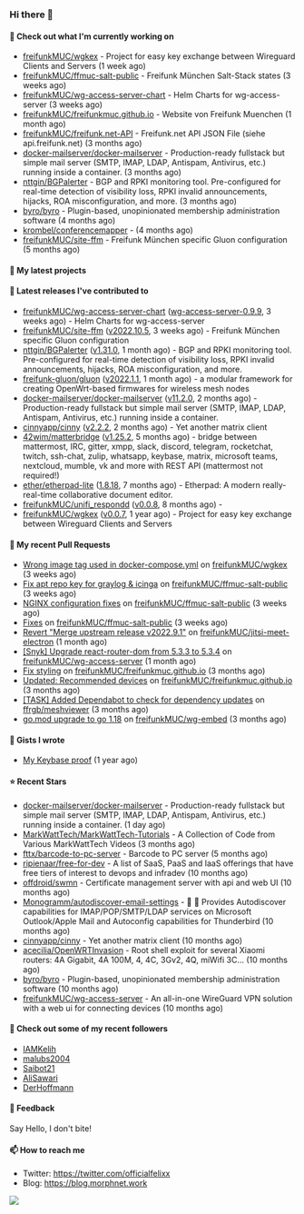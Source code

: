 ### Hi there 👋

#### 👷 Check out what I'm currently working on

- [freifunkMUC/wgkex](https://github.com/freifunkMUC/wgkex) - Project for easy key exchange between Wireguard Clients and Servers (1 week ago)
- [freifunkMUC/ffmuc-salt-public](https://github.com/freifunkMUC/ffmuc-salt-public) - Freifunk München Salt-Stack states (3 weeks ago)
- [freifunkMUC/wg-access-server-chart](https://github.com/freifunkMUC/wg-access-server-chart) - Helm Charts for wg-access-server (3 weeks ago)
- [freifunkMUC/freifunkmuc.github.io](https://github.com/freifunkMUC/freifunkmuc.github.io) - Website von Freifunk Muenchen (1 month ago)
- [freifunkMUC/freifunk.net-API](https://github.com/freifunkMUC/freifunk.net-API) - Freifunk.net API JSON File (siehe api.freifunk.net) (3 months ago)
- [docker-mailserver/docker-mailserver](https://github.com/docker-mailserver/docker-mailserver) - Production-ready fullstack but simple mail server (SMTP, IMAP, LDAP, Antispam, Antivirus, etc.) running inside a container. (3 months ago)
- [nttgin/BGPalerter](https://github.com/nttgin/BGPalerter) - BGP and RPKI monitoring tool. Pre-configured for real-time detection of visibility loss, RPKI invalid announcements, hijacks, ROA misconfiguration, and more. (3 months ago)
- [byro/byro](https://github.com/byro/byro) - Plugin-based, unopinionated membership administration software (4 months ago)
- [krombel/conferencemapper](https://github.com/krombel/conferencemapper) -  (4 months ago)
- [freifunkMUC/site-ffm](https://github.com/freifunkMUC/site-ffm) - Freifunk München specific Gluon configuration (5 months ago)

#### 🌱 My latest projects


#### 🔭 Latest releases I've contributed to

- [freifunkMUC/wg-access-server-chart](https://github.com/freifunkMUC/wg-access-server-chart) ([wg-access-server-0.9.9](https://github.com/freifunkMUC/wg-access-server-chart/releases/tag/wg-access-server-0.9.9), 3 weeks ago) - Helm Charts for wg-access-server
- [freifunkMUC/site-ffm](https://github.com/freifunkMUC/site-ffm) ([v2022.10.5](https://github.com/freifunkMUC/site-ffm/releases/tag/v2022.10.5), 3 weeks ago) - Freifunk München specific Gluon configuration
- [nttgin/BGPalerter](https://github.com/nttgin/BGPalerter) ([v1.31.0](https://github.com/nttgin/BGPalerter/releases/tag/v1.31.0), 1 month ago) - BGP and RPKI monitoring tool. Pre-configured for real-time detection of visibility loss, RPKI invalid announcements, hijacks, ROA misconfiguration, and more.
- [freifunk-gluon/gluon](https://github.com/freifunk-gluon/gluon) ([v2022.1.1](https://github.com/freifunk-gluon/gluon/releases/tag/v2022.1.1), 1 month ago) - a modular framework for creating OpenWrt-based firmwares for wireless mesh nodes
- [docker-mailserver/docker-mailserver](https://github.com/docker-mailserver/docker-mailserver) ([v11.2.0](https://github.com/docker-mailserver/docker-mailserver/releases/tag/v11.2.0), 2 months ago) - Production-ready fullstack but simple mail server (SMTP, IMAP, LDAP, Antispam, Antivirus, etc.) running inside a container.
- [cinnyapp/cinny](https://github.com/cinnyapp/cinny) ([v2.2.2](https://github.com/cinnyapp/cinny/releases/tag/v2.2.2), 2 months ago) - Yet another matrix client
- [42wim/matterbridge](https://github.com/42wim/matterbridge) ([v1.25.2](https://github.com/42wim/matterbridge/releases/tag/v1.25.2), 5 months ago) - bridge between mattermost, IRC, gitter, xmpp, slack, discord, telegram, rocketchat, twitch, ssh-chat, zulip, whatsapp, keybase, matrix, microsoft teams, nextcloud, mumble, vk and more with REST API (mattermost not required!)
- [ether/etherpad-lite](https://github.com/ether/etherpad-lite) ([1.8.18](https://github.com/ether/etherpad-lite/releases/tag/1.8.18), 7 months ago) - Etherpad: A modern really-real-time collaborative document editor.
- [freifunkMUC/unifi_respondd](https://github.com/freifunkMUC/unifi_respondd) ([v0.0.8](https://github.com/freifunkMUC/unifi_respondd/releases/tag/v0.0.8), 8 months ago) - 
- [freifunkMUC/wgkex](https://github.com/freifunkMUC/wgkex) ([v0.0.7](https://github.com/freifunkMUC/wgkex/releases/tag/v0.0.7), 1 year ago) - Project for easy key exchange between Wireguard Clients and Servers

#### 🔨 My recent Pull Requests

- [Wrong image tag used in docker-compose.yml](https://github.com/freifunkMUC/wgkex/pull/95) on [freifunkMUC/wgkex](https://github.com/freifunkMUC/wgkex) (3 weeks ago)
- [Fix apt repo key for graylog &amp; icinga](https://github.com/freifunkMUC/ffmuc-salt-public/pull/117) on [freifunkMUC/ffmuc-salt-public](https://github.com/freifunkMUC/ffmuc-salt-public) (3 weeks ago)
- [NGINX configuration fixes](https://github.com/freifunkMUC/ffmuc-salt-public/pull/116) on [freifunkMUC/ffmuc-salt-public](https://github.com/freifunkMUC/ffmuc-salt-public) (3 weeks ago)
- [Fixes](https://github.com/freifunkMUC/ffmuc-salt-public/pull/115) on [freifunkMUC/ffmuc-salt-public](https://github.com/freifunkMUC/ffmuc-salt-public) (3 weeks ago)
- [Revert &#34;Merge upstream release v2022.9.1&#34;](https://github.com/freifunkMUC/jitsi-meet-electron/pull/58) on [freifunkMUC/jitsi-meet-electron](https://github.com/freifunkMUC/jitsi-meet-electron) (1 month ago)
- [[Snyk] Upgrade react-router-dom from 5.3.3 to 5.3.4](https://github.com/freifunkMUC/wg-access-server/pull/261) on [freifunkMUC/wg-access-server](https://github.com/freifunkMUC/wg-access-server) (1 month ago)
- [Fix styling](https://github.com/freifunkMUC/freifunkmuc.github.io/pull/341) on [freifunkMUC/freifunkmuc.github.io](https://github.com/freifunkMUC/freifunkmuc.github.io) (3 months ago)
- [Updated: Recommended devices](https://github.com/freifunkMUC/freifunkmuc.github.io/pull/340) on [freifunkMUC/freifunkmuc.github.io](https://github.com/freifunkMUC/freifunkmuc.github.io) (3 months ago)
- [[TASK] Added Dependabot to check for dependency updates](https://github.com/ffrgb/meshviewer/pull/325) on [ffrgb/meshviewer](https://github.com/ffrgb/meshviewer) (3 months ago)
- [go.mod upgrade to go 1.18](https://github.com/freifunkMUC/wg-embed/pull/14) on [freifunkMUC/wg-embed](https://github.com/freifunkMUC/wg-embed) (3 months ago)

#### 📓 Gists I wrote

- [My Keybase proof](https://gist.github.com/69863960a08efeb03ad576ccaf93d880) (1 year ago)

#### ⭐ Recent Stars

- [docker-mailserver/docker-mailserver](https://github.com/docker-mailserver/docker-mailserver) - Production-ready fullstack but simple mail server (SMTP, IMAP, LDAP, Antispam, Antivirus, etc.) running inside a container. (1 day ago)
- [MarkWattTech/MarkWattTech-Tutorials](https://github.com/MarkWattTech/MarkWattTech-Tutorials) - A Collection of Code from Various MarkWattTech Videos (3 months ago)
- [fttx/barcode-to-pc-server](https://github.com/fttx/barcode-to-pc-server) - Barcode to PC server (5 months ago)
- [ripienaar/free-for-dev](https://github.com/ripienaar/free-for-dev) - A list of SaaS, PaaS and IaaS offerings that have free tiers of interest to devops and infradev (10 months ago)
- [offdroid/swmn](https://github.com/offdroid/swmn) - Certificate management server with api and web UI (10 months ago)
- [Monogramm/autodiscover-email-settings](https://github.com/Monogramm/autodiscover-email-settings) - :whale: :wrench: Provides Autodiscover capabilities for IMAP/POP/SMTP/LDAP services on Microsoft Outlook/Apple Mail and Autoconfig capabilities for Thunderbird (10 months ago)
- [cinnyapp/cinny](https://github.com/cinnyapp/cinny) - Yet another matrix client (10 months ago)
- [acecilia/OpenWRTInvasion](https://github.com/acecilia/OpenWRTInvasion) - Root shell exploit for several Xiaomi routers: 4A Gigabit, 4A 100M, 4, 4C, 3Gv2, 4Q, miWifi 3C... (10 months ago)
- [byro/byro](https://github.com/byro/byro) - Plugin-based, unopinionated membership administration software (10 months ago)
- [freifunkMUC/wg-access-server](https://github.com/freifunkMUC/wg-access-server) - An all-in-one WireGuard VPN solution with a web ui for connecting devices (10 months ago)

#### 👯 Check out some of my recent followers

- [IAMKelih](https://github.com/IAMKelih)
- [malubs2004](https://github.com/malubs2004)
- [Saibot21](https://github.com/Saibot21)
- [AliSawari](https://github.com/AliSawari)
- [DerHoffmann](https://github.com/DerHoffmann)

#### 💬 Feedback

Say Hello, I don't bite!

#### 📫 How to reach me

- Twitter: https://twitter.com/officialfelixx
- Blog: https://blog.morphnet.work

<img align="left" src="https://github-readme-stats.vercel.app/api?username=GoliathLabs&show_icons=true&hide_border=true&layout=compact&theme=chartreuse-dark&hide_rank=true&include_all_commits=true&bg_color=0d1117" />
